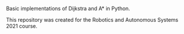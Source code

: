 Basic implementations of Dijkstra and A* in Python.

This repository was created for the Robotics and Autonomous Systems 2021 course.

